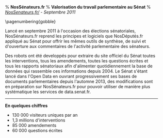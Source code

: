 % **NosSénateurs.fr**
% **Valorisation du travail parlementaire au Sénat**
% *[NosSenateurs.fr/](http://NosSenateurs.fr/) - Septembre 2011*
 
\pagenumbering{gobble}

Lancé en septembre 2011 à l'occasion des élections sénatoriales, NosSénateurs.fr reprend les principes et logiciels que NosDéputés.fr appliqué au Sénat pour offrir les mêmes outils de synthèse, de suivi et d'ouverture aux commentaires de l'activité parlementaire des sénateurs.
 
Des robots ont été developpés pour extraire du site officiel du Sénat toutes les interventions, tous les amendements, toutes les questions écrites et tous les rapports sénatoriaux afin d'alimenter quotidiennement la base de données qui rassemble ces informations depuis 2004. Le Sénat s'étant lancé dans l'Open Data en ouvrant progressivement ses bases de documents parlementaires depuis l'automne 2013, des modifications sont en préparation sur NosSénateurs.fr pour pouvoir utiliser de manière plus systématique les services de data.senat.fr.
 
*****
 
**En quelques chiffres**
 
- 130 000 visiteurs uniques par an
- 1,3 millions d'interventions
- 85 000 amendements
- 60 000 questions écrites
